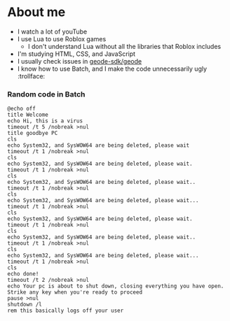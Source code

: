 # About me

- I watch a lot of youTube
- I use Lua to use Roblox games
  - I don't understand Lua without all the libraries that Roblox includes
- I'm studying HTML, CSS, and JavaScript
- I usually check issues in [geode-sdk/geode](https://github.com/geode-sdk/geode)
- I know how to use Batch, and I make the code unnecessarily ugly :trollface:

### Random code in Batch

``` Batch
@echo off
title Welcome
echo Hi, this is a virus
timeout /t 5 /nobreak >nul
title goodbye PC
cls
echo System32, and SysWOW64 are being deleted, please wait
timeout /t 1 /nobreak >nul
cls
echo System32, and SysWOW64 are being deleted, please wait.
timeout /t 1 /nobreak >nul
cls
echo System32, and SysWOW64 are being deleted, please wait..
timeout /t 1 /nobreak >nul
cls
echo System32, and SysWOW64 are being deleted, please wait...
timeout /t 1 /nobreak >nul
cls
echo System32, and SysWOW64 are being deleted, please wait.
timeout /t 1 /nobreak >nul
cls
echo System32, and SysWOW64 are being deleted, please wait..
timeout /t 1 /nobreak >nul
cls
echo System32, and SysWOW64 are being deleted, please wait...
timeout /t 1 /nobreak >nul
cls
echo done!
timeout /t 2 /nobreak >nul
echo Your pc is about to shut down, closing everything you have open. Strike any key when you're ready to proceed
pause >nul
shutdown /l
rem this basically logs off your user
```
<!--
**STGamer24YT/STGamer24YT** is a ✨ _special_ ✨ repository because its `README.md` (this file) appears on your GitHub profile.

Here are some ideas to get you started:

- 🔭 I’m currently working on ...
- 🌱 I’m currently learning ...
- 👯 I’m looking to collaborate on ...
- 🤔 I’m looking for help with ...
- 💬 Ask me about ...
- 📫 How to reach me: ...
- 😄 Pronouns: ...
- ⚡ Fun fact: ...
-->
